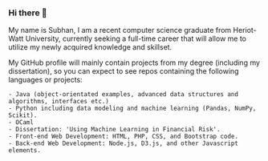 ### Hi there 👋
  My name is Subhan, I am a recent computer science graduate from Heriot-Watt University, currently seeking a full-time career that will allow me to utilize my newly acquired knowledge and skillset.

  My GitHub profile will mainly contain projects from my degree (including my dissertation), so you can expect to see repos containing the following languages or 
  projects:
  
    - Java (object-orientated examples, advanced data structures and algorithms, interfaces etc.)
    - Python including data modeling and machine learning (Pandas, NumPy, Scikit).
    - OCaml 
    - Dissertation: 'Using Machine Learning in Financial Risk'.
    - Front-end Web Development: HTML, PHP, CSS, and Bootstrap code.
    - Back-end Web Development: Node.js, D3.js, and other Javascript elements.
<!--
**sa287/sa287** is a ✨ _special_ ✨ repository because its `README.md` (this file) appears on your GitHub profile.

Here are some ideas to get you started:

- 🔭 I’m currently working on ...
- 🌱 I’m currently learning ...
- 👯 I’m looking to collaborate on ...
- 🤔 I’m looking for help with ...
- 💬 Ask me about ...
- 📫 How to reach me: ...
- 😄 Pronouns: ...
- ⚡ Fun fact: ...
-->
